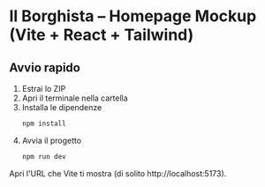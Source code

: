 # Il Borghista – Homepage Mockup (Vite + React + Tailwind)

## Avvio rapido
1. Estrai lo ZIP
2. Apri il terminale nella cartella
3. Installa le dipendenze
   ```bash
   npm install
   ```
4. Avvia il progetto
   ```bash
   npm run dev
   ```

Apri l'URL che Vite ti mostra (di solito http://localhost:5173).
